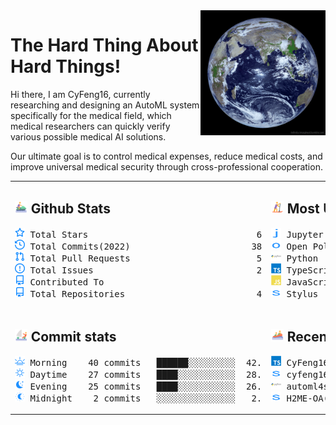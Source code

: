 <img align='right' src='https://github.com/CyFeng16/CyFeng16/blob/main/icons/EarthFromSpace.gif' width='200'>

# The Hard Thing About Hard Things!

Hi there, I am CyFeng16, currently researching and designing an AutoML system specifically for the medical field, which medical researchers can quickly verify various possible medical AI solutions. 

Our ultimate goal is to control medical expenses, reduce medical costs, and improve universal medical security through cross-professional cooperation.

<table style="table-layout:fixed;width: 100%;">
<tr>
<td style="width: 50%;" valign="top">

## <img src='https://github.com/CyFeng16/CyFeng16/blob/main/icons/jet-ski.svg' height="20px"> Github Stats

<!-- github stats starts -->
<pre>
<img src='https://github.com/CyFeng16/CyFeng16/blob/main/icons/total-star.svg' height='16px'> Total Stars                                60
<img src='https://github.com/CyFeng16/CyFeng16/blob/main/icons/total-commits.svg' height='16px'> Total Commits(2022)                       385
<img src='https://github.com/CyFeng16/CyFeng16/blob/main/icons/total-prs.svg' height='16px'> Total Pull Requests                        53
<img src='https://github.com/CyFeng16/CyFeng16/blob/main/icons/total-issue.svg' height='16px'> Total Issues                               27
<img src='https://github.com/CyFeng16/CyFeng16/blob/main/icons/contributed-to.svg' height='16px'> Contributed To                              0
<img src='https://github.com/CyFeng16/CyFeng16/blob/main/icons/contributed-to.svg' height='16px'> Total Repositories                         41
</pre>
<!-- github stats ends -->

</td>
<td style="width: 50%;" valign="top">

## <img src='https://github.com/CyFeng16/CyFeng16/blob/main/icons/sup.svg' height="20px"> Most Used Language

<!-- Most Used Language starts -->
<pre>
<img src='https://github.com/CyFeng16/CyFeng16/blob/main/icons/jupyter notebook-original-wordmark.svg' height='16px' width='16px'> Jupyter Notebook ████████░░░░░░░░░░░░░  40.0%
<img src='https://github.com/CyFeng16/CyFeng16/blob/main/icons/open policy agent-original-wordmark.svg' height='16px' width='16px'> Open Policy Agent ██████░░░░░░░░░░░░░░░  30.1%
<img src='https://github.com/CyFeng16/CyFeng16/blob/main/icons/python-original-wordmark.svg' height='16px' width='16px'> Python           ███░░░░░░░░░░░░░░░░░░  16.1%
<img src='https://github.com/CyFeng16/CyFeng16/blob/main/icons/typescript-original-wordmark.svg' height='16px' width='16px'> TypeScript       █░░░░░░░░░░░░░░░░░░░░   7.0%
<img src='https://github.com/CyFeng16/CyFeng16/blob/main/icons/javascript-original-wordmark.svg' height='16px' width='16px'> JavaScript       █░░░░░░░░░░░░░░░░░░░░   6.4%
<img src='https://github.com/CyFeng16/CyFeng16/blob/main/icons/stylus-original-wordmark.svg' height='16px' width='16px'> Stylus           ░░░░░░░░░░░░░░░░░░░░░   0.5%
</pre>
<!-- Most Used Language ends -->

</td>
</tr>
<tr></tr>
<tr>
<td style="width: 50%;" valign="top">

## <img src='https://github.com/CyFeng16/CyFeng16/blob/main/icons/catamaran.svg' height='20px'> Commit stats

<!-- Commit stats starts -->
<pre>
<img src='https://github.com/CyFeng16/CyFeng16/blob/main/icons/morning.svg' height='16px'> Morning    40 commits   ██████░░░░░░░░░  42.6%
<img src='https://github.com/CyFeng16/CyFeng16/blob/main/icons/daytime.svg' height='16px'> Daytime    27 commits   ████░░░░░░░░░░░  28.7%
<img src='https://github.com/CyFeng16/CyFeng16/blob/main/icons/evening.svg' height='16px'> Evening    25 commits   ████░░░░░░░░░░░  26.6%
<img src='https://github.com/CyFeng16/CyFeng16/blob/main/icons/midnight.svg' height='16px'> Midnight    2 commits   ░░░░░░░░░░░░░░░   2.1%
</pre>
<!-- Commit stats ends -->

</td>
<td style="width: 50%;" valign="top">

## <img src='https://github.com/CyFeng16/CyFeng16/blob/main/icons/rafting.svg' height='20px'> Recent Pushed

<!-- Recent Pushed starts -->
<pre>
<img src='https://github.com/CyFeng16/CyFeng16/blob/main/icons/typescript-original-wordmark.svg' height='16px' width='16px'> CyFeng16(main)                                                       1 files   9/1/2022
<img src='https://github.com/CyFeng16/CyFeng16/blob/main/icons/stylus-original-wordmark.svg' height='16px' width='16px'> cyfeng16.github.io(dependabot/npm_and_yarn/moment-timezone-0.5.37)   1 files  8/31/2022
<img src='https://github.com/CyFeng16/CyFeng16/blob/main/icons/python-original-wordmark.svg' height='16px' width='16px'> automl4sheets(main)                                                  1 files  8/31/2022
<img src='https://github.com/CyFeng16/CyFeng16/blob/main/icons/stylus-original-wordmark.svg' height='16px' width='16px'> H2ME-OA(dependabot/npm_and_yarn/moment-timezone-0.5.37)              1 files  8/31/2022
</pre>
<!-- Recent Pushed ends -->
</td>
</tr>
</table>
